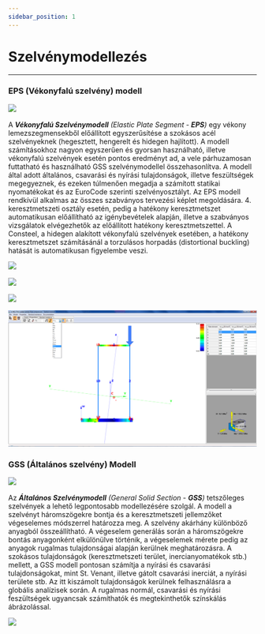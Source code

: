 ```yaml
---
sidebar_position: 1
---
```

# Szelvénymodellezés
---
<!-- wp:heading {"level":3} -->

### EPS (Vékonyfalú szelvény) modell

<!-- /wp:heading -->

<!-- wp:image {"align":"center","id":37462,"sizeSlug":"full","linkDestination":"media"} -->

[![](https://consteelsoftware.com/wp-content/uploads/2022/06/cmd_szelveny_parancs_EPS.png)](./img/wp-content-uploads-2022-06-cmd_szelveny_parancs_EPS.png)

<!-- /wp:image -->

<!-- wp:paragraph {"align":"justify"} -->

A _**Vékonyfalú Szelvénymodell** (Elastic Plate Segment - **EPS**)_ egy vékony lemezszegmensekből előállított egyszerűsítése a szokásos acél szelvényeknek (hegesztett, hengerelt és hidegen hajlított). A modell számításokhoz nagyon egyszerűen és gyorsan használható, illetve vékonyfalú szelvények esetén pontos eredményt ad, a vele párhuzamosan futtatható és használható GSS szelvénymodellel összehasonlítva. A modell által adott általános, csavarási és nyírási tulajdonságok, illetve feszültségek megegyeznek, és ezeken túlmenően megadja a számított statikai nyomatékokat és az EuroCode szerinti szelvényosztályt. Az EPS modell rendkívül alkalmas az összes szabványos tervezési képlet megoldására. 4. keresztmetszeti osztály esetén, pedig a hatékony keresztmetszet automatikusan előállítható az igénybevételek alapján, illetve a szabványos vizsgálatok elvégezhetők az előállított hatékony keresztmetszettel. A Consteel, a hidegen alakított vékonyfalú szelvények esetében, a hatékony keresztmetszet számításánál a torzulásos horpadás (distortional buckling) hatását is automatikusan figyelembe veszi.

<!-- /wp:paragraph -->

<!-- wp:columns {"verticalAlignment":"center","align":"wide"} -->

<!-- wp:column {"verticalAlignment":"center"} -->

<!-- wp:image {"align":"center","id":8471,"width":195,"height":372,"sizeSlug":"large","linkDestination":"media"} -->

[![](https://consteelsoftware.com/wp-content/uploads/2021/04/11-3-eps-model2.jpg)](./img/wp-content-uploads-2021-04-11-3-eps-model2.jpg)

<!-- /wp:image -->

<!-- /wp:column -->

<!-- wp:column {"verticalAlignment":"center"} -->

<!-- wp:image {"align":"center","id":8477,"sizeSlug":"large","linkDestination":"media"} -->

[![](https://consteelsoftware.com/wp-content/uploads/2021/04/11-3-eps-model3.png)](./img/wp-content-uploads-2021-04-11-3-eps-model3.png)

<!-- /wp:image -->

<!-- /wp:column -->

<!-- wp:column {"verticalAlignment":"center"} -->

<!-- wp:image {"align":"center","id":8483,"sizeSlug":"large","linkDestination":"media"} -->

[![](https://consteelsoftware.com/wp-content/uploads/2021/04/11-3-eps-model4.png)](./img/wp-content-uploads-2021-04-11-3-eps-model4.png)

<!-- /wp:image -->

<!-- /wp:column -->

<!-- /wp:columns -->

<!-- wp:image {"id":37478,"width":1024,"height":561,"sizeSlug":"large","linkDestination":"media","className":"is-style-editorskit-rounded"} -->

[![](./img/wp-content-uploads-2022-06-scr_szelveny_EPS_feszultseg-1024x561.png)](https://consteelsoftware.com/wp-content/uploads/2022/06/scr_szelveny_EPS_feszultseg.png)

<!-- /wp:image -->

<!-- wp:spacer -->

<!-- /wp:spacer -->

<!-- wp:heading {"level":3} -->

### GSS (Általános szelvény) Modell

<!-- /wp:heading -->

<!-- wp:image {"id":37470,"sizeSlug":"full","linkDestination":"media"} -->

[![](https://consteelsoftware.com/wp-content/uploads/2022/06/cmd_szelveny_parancs_GSS.png)](./img/wp-content-uploads-2022-06-cmd_szelveny_parancs_GSS.png)

<!-- /wp:image -->

<!-- wp:columns -->

<!-- wp:column {"width":"66.66%"} -->

<!-- wp:paragraph {"align":"justify"} -->

Az _**Általános Szelvénymodell** (General Solid Section_ - _**GSS**)_ tetszőleges szelvények a lehető legpontosabb modellezésére szolgál. A modell a szelvényt háromszögekre bontja és a keresztmetszeti jellemzőket végeselemes módszerrel határozza meg. A szelvény akárhány különböző anyagból összeállítható. A végeselem generálás során a háromszögekre bontás anyagonként elkülönülve történik, a végeselemek mérete pedig az anyagok rugalmas tulajdonságai alapján kerülnek meghatározásra. A szokásos tulajdonságok (keresztmetszeti terület, inercianyomatékok stb.) mellett, a GSS modell pontosan számítja a nyírási és csavarási tulajdonságokat, mint St. Venant, illetve gátolt csavarási inerciát, a nyírási területe stb. Az itt kiszámolt tulajdonságok kerülnek felhasználásra a globális analízisek során. A rugalmas normál, csavarási és nyírási feszültségek ugyancsak számíthatók és megtekinthetők színskálás ábrázolással.

<!-- /wp:paragraph -->

<!-- /wp:column -->

<!-- wp:column {"width":"33.33%"} -->

<!-- wp:image {"id":8502,"sizeSlug":"large","linkDestination":"media"} -->

[![](https://consteelsoftware.com/wp-content/uploads/2021/04/11-3-2-gss-model.jpg)](./img/wp-content-uploads-2021-04-11-3-2-gss-model.jpg)

<!-- /wp:image -->

<!-- /wp:column -->

<!-- /wp:columns -->
